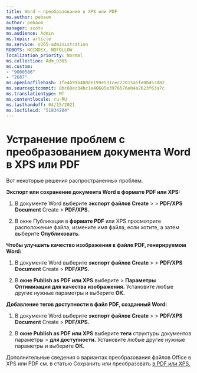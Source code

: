 ```yaml
---
title: Word — преобразование в XPS или PDF
ms.author: pebaum
author: pebaum
manager: scotv
ms.audience: Admin
ms.topic: article
ms.service: o365-administration
ROBOTS: NOINDEX, NOFOLLOW
localization_priority: Normal
ms.collection: Adm_O365
ms.custom:
- "9000586"
- "2687"
ms.openlocfilehash: 1fe4b99b480de199e531cec22015a5fe00453d82
ms.sourcegitcommit: 8bc60ec34bc1e40685e3976576e04a2623f63a7c
ms.translationtype: MT
ms.contentlocale: ru-RU
ms.lasthandoff: 04/15/2021
ms.locfileid: "51834204"
---
```

# <a name="resolve-issues-converting-a-word-document-to-xps-or-pdf"></a>Устранение проблем с преобразованием документа Word в XPS или PDF

Вот некоторые решения распространенных проблем. 

**Экспорт или сохранение документа Word в формате PDF или XPS:**

1. В документе Word выберите **экспорт файлов Create**  >    >  **PDF/XPS Document** Create  >  **PDF/XPS.**

2. В окне Публикация в **формате PDF** или XPS просмотрите расположение файла, измените имя файла, если хотите, а затем выберите **Опубликовать**.

**Чтобы улучшить качество изображения в файле PDF, генерируемом Word:**

1. В документе Word выберите **экспорт файлов Create**  >    >  **PDF/XPS Document** Create  >  **PDF/XPS.**

2. В **окне Publish as PDF или XPS** выберите   >  **Параметры Оптимизация для качества изображения.** Установите любые другие нужные параметры и выберите **ОК.** 

**Добавление тегов доступности в файл PDF, созданный Word:**
 
1. В документе Word выберите **экспорт файлов Create**  >    >  **PDF/XPS Document** Create  >  **PDF/XPS.**

2. В **окне Publish as PDF или XPS** выберите **теги** структуры документов параметры  >  **для доступности.** Установите любые другие нужные параметры и выберите **ОК.**

Дополнительные сведения о вариантах преобразования файлов Office в XPS или PDF см. в статью Сохранить или преобразовать [в PDF или XPS.](https://support.office.com/article/d85416c5-7d77-4fd6-a216-6f4bf7c7c110)